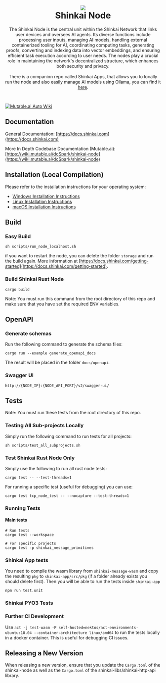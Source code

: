<h1 align="center">
  <img src="files/icon.png"/><br/>
  Shinkai Node
</h1>
<p align="center">The Shinkai Node is the central unit within the Shinkai Network that links user devices and oversees AI agents. Its diverse functions include processing user inputs, managing AI models, handling external containerized tooling for AI, coordinating computing tasks, generating proofs, converting and indexing data into vector embeddings, and ensuring efficient task execution according to user needs. The nodes play a crucial role in maintaining the network's decentralized structure, which enhances both security and privacy.<br/><br/> There is a companion repo called Shinkai Apps, that allows you to locally run the node and also easily manage AI models using Ollama, you can find it <a href="https://github.com/dcSpark/shinkai-apps">here</a>.</p><br/>

[![Mutable.ai Auto Wiki](https://img.shields.io/badge/Auto_Wiki-Mutable.ai-blue)](https://wiki.mutable.ai/dcSpark/shinkai-node)

## Documentation

General Documentation: [https://docs.shinkai.com](https://docs.shinkai.com)

More In Depth Codebase Documentation (Mutable.ai): [https://wiki.mutable.ai/dcSpark/shinkai-node](https://wiki.mutable.ai/dcSpark/shinkai-node)

## Installation (Local Compilation)

Please refer to the installation instructions for your operating system:

- [Windows Installation Instructions](docs/installation/windows.md)
- [Linux Installation Instructions](docs/installation/linux.md)
- [macOS Installation Instructions](docs/installation/macos.md)

## Build

### Easy Build

```
sh scripts/run_node_localhost.sh
```

if you want to restart the node, you can delete the folder `storage` and run the build again. More information at [https://docs.shinkai.com/getting-started](https://docs.shinkai.com/getting-started).

### Build Shinkai Rust Node

```
cargo build
```
Note: You must run this command from the root directory of this repo and make sure that you have set the required ENV variables.

## OpenAPI

### Generate schemas

Run the following command to generate the schema files: 

```
cargo run --example generate_openapi_docs
```

The result will be placed in the folder `docs/openapi`.

### Swagger UI

```
http://{NODE_IP}:{NODE_API_PORT}/v2/swagger-ui/
```

## Tests

Note: You must run these tests from the root directory of this repo.

### Testing All Sub-projects Locally

Simply run the following command to run tests for all projects:

```
sh scripts/test_all_subprojects.sh
```

### Test Shinkai Rust Node Only

Simply use the following to run all rust node tests:

```
cargo test -- --test-threads=1
```

For running a specific test (useful for debugging) you can use:

```
cargo test tcp_node_test -- --nocapture --test-threads=1
```

### Running Tests

#### Main tests

```
# Run tests
cargo test --workspace

# For specific projects
cargo test -p shinkai_message_primitives
```

### Shinkai App tests

You need to compile the wasm library from `shinkai-message-wasm` and copy the resulting `pkg` to `shinkai-app/src/pkg` (if a folder already exists you should delete first). Then you will be able to run the tests inside `shinkai-app`

```
npm run test.unit
```

### Shinkai PYO3 Tests

### Further CI Development

Use `act -j test-wasm -P self-hosted=nektos/act-environments-ubuntu:18.04 --container-architecture linux/amd64` to run the tests locally in a docker container. This is useful for debugging CI issues.

## Releasing a New Version

When releasing a new version, ensure that you update the `Cargo.toml` of the shinkai-node as well as the `Cargo.toml` of the shinkai-libs/shinkai-http-api library.